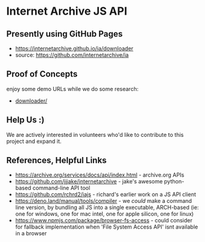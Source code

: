 # Internet Archive JS API

## Presently using GitHub Pages
- <https://internetarchive.github.io/ia/downloader>
- source: <https://github.com/internetarchive/ia>

## Proof of Concepts
enjoy some demo URLs while we do some research:
- [downloader/](downloader/)


## Help Us :)
We are actively interested in volunteers who'd like to contribute to this project and expand it.


## References, Helpful Links
- <https://archive.org/services/docs/api/index.html> - archive.org APIs
- <https://github.com/jjjake/internetarchive> - jake's awesome python-based command-line API tool
- <https://github.com/rchrd2/iajs> - richard's earlier work on a JS API client
- <https://deno.land/manual/tools/compiler> - we _could_ make a command line version, by bundling all JS into a single executable, ARCH-based (ie: one for windows, one for mac intel, one for apple silicon, one for linux)
- <https://www.npmjs.com/package/browser-fs-access> - could consider for fallback implementation when  'File System Access API' isnt available in a browser
